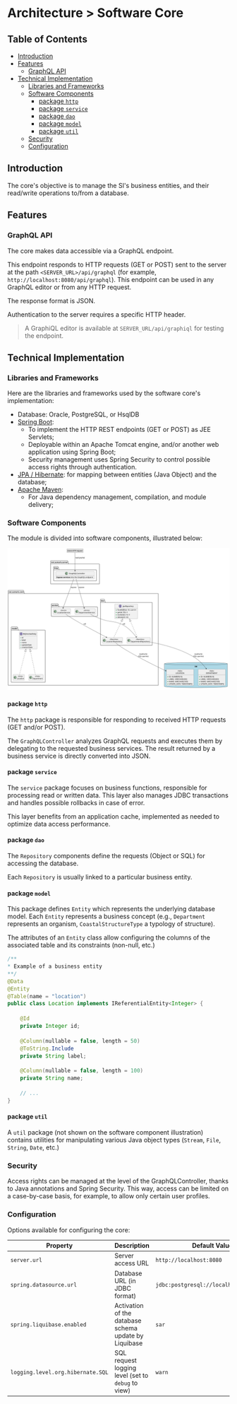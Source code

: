 # Architecture > Software Core

## Table of Contents

* [Introduction](#introduction)
* [Features](#features)
  * [GraphQL API](#graphql-api)
* [Technical Implementation](#technical-implementation)
  * [Libraries and Frameworks](#libraries-and-frameworks)
  * [Software Components](#software-components)
    * [package `http`](#package-http)
    * [package `service`](#package-service)
    * [package `dao`](#package-dao)
    * [package `model`](#package-model)
    * [package `util`](#package-util)
  * [Security](#security)
  * [Configuration](#configuration)

## Introduction

The core's objective is to manage the SI's business entities, and their read/write operations to/from a database.

## Features

### GraphQL API

The core makes data accessible via a GraphQL endpoint.

This endpoint responds to HTTP requests (GET or POST) sent to the server at the path `<SERVER_URL>/api/graphql` (for example, `http://localhost:8080/api/graphql`). This endpoint can be used in any GraphQL editor or from any HTTP request.

The response format is JSON.

Authentication to the server requires a specific HTTP header.

> A GraphiQL editor is available at `SERVER_URL/api/graphiql` for testing the endpoint.

## Technical Implementation

### Libraries and Frameworks

Here are the libraries and frameworks used by the software core's implementation:

- Database: Oracle, PostgreSQL, or HsqlDB
- [Spring Boot](https://spring.io/projects/spring-boot):
  * To implement the HTTP REST endpoints (GET or POST) as JEE Servlets;
  * Deployable within an Apache Tomcat engine, and/or another web application using Spring Boot;
  * Security management uses Spring Security to control possible access rights through authentication.
- [JPA / Hibernate](https://hibernate.org): for mapping between entities (Java Object) and the database;
- [Apache Maven](https://maven.apache.org/):
  * For Java dependency management, compilation, and module delivery;

### Software Components

The module is divided into software components, illustrated below:

![core-components](img/core-components.svg)

#### package `http`

The `http` package is responsible for responding to received HTTP requests (GET and/or POST).

The `GraphQLController` analyzes GraphQL requests and executes them by delegating to the requested business services. The result returned by a business service is directly converted into JSON.

#### package `service`

The `service` package focuses on business functions, responsible for processing read or written data. This layer also manages JDBC transactions and handles possible rollbacks in case of error.

This layer benefits from an application cache, implemented as needed to optimize data access performance.

#### package `dao`

The `Repository` components define the requests (Object or SQL) for accessing the database.

Each `Repository` is usually linked to a particular business entity.

#### package `model`

This package defines `Entity` which represents the underlying database model. Each `Entity` represents a business concept (e.g., `Department` represents an organism, `CoastalStructureType` a typology of structure).

The attributes of an `Entity` class allow configuring the columns of the associated table and its constraints (non-null, etc.)

```java
/**
* Example of a business entity  
**/
@Data
@Entity
@Table(name = "location")
public class Location implements IReferentialEntity<Integer> {

    @Id
    private Integer id;
 
    @Column(nullable = false, length = 50)
    @ToString.Include
    private String label;

    @Column(nullable = false, length = 100)
    private String name;
    
    // ...
}
```


#### package `util`

A `util` package (not shown on the software component illustration) contains utilities for manipulating various Java 
object types (`Stream`, `File`, `String`, `Date`, etc.)

### Security

Access rights can be managed at the level of the GraphQLController, thanks to Java annotations and Spring Security.
This way, access can be limited on a case-by-case basis, for example, to allow only certain user profiles.

### Configuration

Options available for configuring the core:

| Property                          | Description                                                  | Default Value                              |
|-----------------------------------|--------------------------------------------------------------|--------------------------------------------|
| `server.url`                      | Server access URL                                            | `http://localhost:8080`                    |
| `spring.datasource.url`           | Database URL (in JDBC format)                                | `jdbc:postgresql://localhost:5432/sar`     |
| `spring.liquibase.enabled`        | Activation of the database schema update by Liquibase        | `sar`                                      |
| `logging.level.org.hibernate.SQL` | SQL request logging level (set to `debug` to view)           | `warn`                                     |
